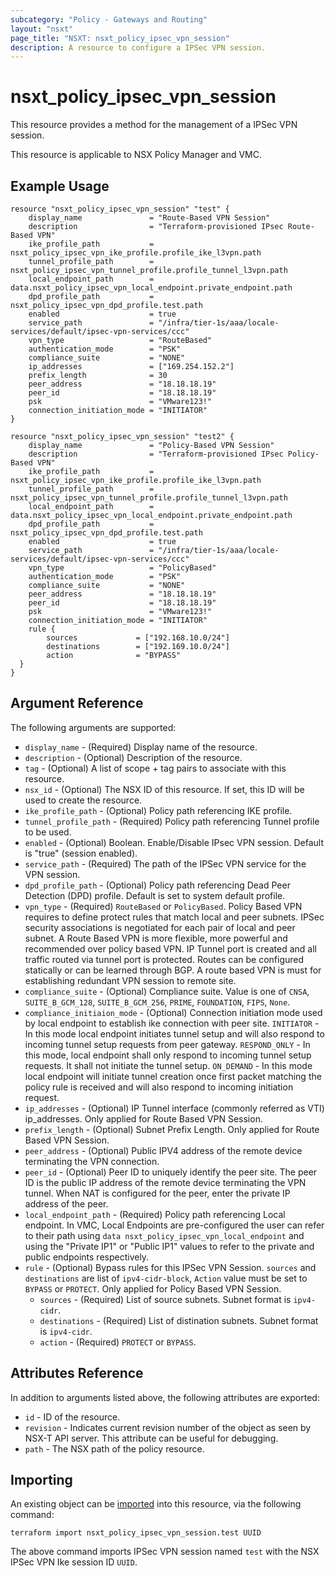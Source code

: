 ```yaml
---
subcategory: "Policy - Gateways and Routing"
layout: "nsxt"
page_title: "NSXT: nsxt_policy_ipsec_vpn_session"
description: A resource to configure a IPSec VPN session.
---
```


# nsxt_policy_ipsec_vpn_session

This resource provides a method for the management of a IPSec VPN session.

This resource is applicable to NSX Policy Manager and VMC.

## Example Usage

```hcl
resource "nsxt_policy_ipsec_vpn_session" "test" {
    display_name               = "Route-Based VPN Session"
    description                = "Terraform-provisioned IPsec Route-Based VPN"
    ike_profile_path           = nsxt_policy_ipsec_vpn_ike_profile.profile_ike_l3vpn.path
    tunnel_profile_path        = nsxt_policy_ipsec_vpn_tunnel_profile.profile_tunnel_l3vpn.path
    local_endpoint_path        = data.nsxt_policy_ipsec_vpn_local_endpoint.private_endpoint.path
    dpd_profile_path           = nsxt_policy_ipsec_vpn_dpd_profile.test.path
    enabled                    = true
    service_path               = "/infra/tier-1s/aaa/locale-services/default/ipsec-vpn-services/ccc"
    vpn_type                   = "RouteBased"
    authentication_mode        = "PSK"
    compliance_suite           = "NONE"
    ip_addresses               = ["169.254.152.2"]
    prefix_length              = 30
    peer_address               = "18.18.18.19"
    peer_id                    = "18.18.18.19"
    psk                        = "VMware123!"
    connection_initiation_mode = "INITIATOR"
}

resource "nsxt_policy_ipsec_vpn_session" "test2" {
    display_name               = "Policy-Based VPN Session"
    description                = "Terraform-provisioned IPsec Policy-Based VPN"
    ike_profile_path           = nsxt_policy_ipsec_vpn_ike_profile.profile_ike_l3vpn.path
    tunnel_profile_path        = nsxt_policy_ipsec_vpn_tunnel_profile.profile_tunnel_l3vpn.path
    local_endpoint_path        = data.nsxt_policy_ipsec_vpn_local_endpoint.private_endpoint.path
    dpd_profile_path           = nsxt_policy_ipsec_vpn_dpd_profile.test.path
    enabled                    = true
    service_path               = "/infra/tier-1s/aaa/locale-services/default/ipsec-vpn-services/ccc"
    vpn_type                   = "PolicyBased"
    authentication_mode        = "PSK"
    compliance_suite           = "NONE"
    peer_address               = "18.18.18.19"
    peer_id                    = "18.18.18.19"
    psk                        = "VMware123!"
    connection_initiation_mode = "INITIATOR"
    rule {
        sources             = ["192.168.10.0/24"]
        destinations        = ["192.169.10.0/24"]
        action              = "BYPASS"
  }
}
```

## Argument Reference

The following arguments are supported:

* `display_name` - (Required) Display name of the resource.
* `description` - (Optional) Description of the resource.
* `tag` - (Optional) A list of scope + tag pairs to associate with this resource.
* `nsx_id` - (Optional) The NSX ID of this resource. If set, this ID will be used to create the resource.
* `ike_profile_path` - (Optional) Policy path referencing IKE profile.
* `tunnel_profile_path` - (Required) Policy path referencing Tunnel profile to be used.
* `enabled` - (Optional) Boolean. Enable/Disable IPsec VPN session. Default is "true" (session enabled).
* `service_path` - (Required) The path of the IPSec VPN service for the VPN session.
* `dpd_profile_path` - (Optional) Policy path referencing Dead Peer Detection (DPD) profile. Default is set to system default profile.
* `vpn_type` - (Required) `RouteBased` or `PolicyBased`. Policy Based VPN requires to define protect rules that match local and peer subnets. IPSec security associations is negotiated for each pair of local and peer subnet. A Route Based VPN is more flexible, more powerful and recommended over policy based VPN. IP Tunnel port is created and all traffic routed via tunnel port is protected. Routes can be configured statically or can be learned through BGP. A route based VPN is must for establishing redundant VPN session to remote site.
* `compliance_suite` -  (Optional) Compliance suite. Value is one of `CNSA`, `SUITE_B_GCM_128`, `SUITE_B_GCM_256`, `PRIME`, `FOUNDATION`, `FIPS`, `None`.
* `compliance_initiaion_mode` - (Optional) Connection initiation mode used by local endpoint to establish ike connection with peer site. `INITIATOR` - In this mode local endpoint initiates tunnel setup and will also respond to incoming tunnel setup requests from peer gateway. `RESPOND_ONLY` - In this mode, local endpoint shall only respond to incoming tunnel setup requests. It shall not initiate the tunnel setup. `ON_DEMAND` - In this mode local endpoint will initiate tunnel creation once first packet matching the policy rule is received and will also respond to incoming initiation request.
* `ip_addresses` - (Optional) IP Tunnel interface (commonly referred as VTI) ip_addresses. Only applied for Route Based VPN Session. 
* `prefix_length` - (Optional) Subnet Prefix Length. Only applied for Route Based VPN Session. 
* `peer_address` - (Optional) Public IPV4 address of the remote device terminating the VPN connection.
* `peer_id` - (Optional) Peer ID to uniquely identify the peer site. The peer ID is the public IP address of the remote device terminating the VPN tunnel. When NAT is configured for the peer, enter the private IP address of the peer.
* `local_endpoint_path` - (Required) Policy path referencing Local endpoint. In VMC, Local Endpoints are pre-configured the user can refer to their path using `data nsxt_policy_ipsec_vpn_local_endpoint` and using the "Private IP1" or "Public IP1" values to refer to the private and public endpoints respectively.
* `rule` - (Optional) Bypass rules for this IPSec VPN Session. `sources` and `destinations` are list of `ipv4-cidr-block`, `Action` value must be set to `BYPASS` or `PROTECT`. Only applied for Policy Based VPN Session. 
  * `sources` - (Required) List of source subnets. Subnet format is `ipv4-cidr`.
  * `destinations` - (Required) List of distination subnets. Subnet format is `ipv4-cidr`.
  * `action` - (Required) `PROTECT` or `BYPASS`.

## Attributes Reference

In addition to arguments listed above, the following attributes are exported:

* `id` - ID of the resource.
* `revision` - Indicates current revision number of the object as seen by NSX-T API server. This attribute can be useful for debugging.
* `path` - The NSX path of the policy resource.

## Importing

An existing object can be [imported][docs-import] into this resource, via the following command:

[docs-import]: /docs/import/index.html

```
terraform import nsxt_policy_ipsec_vpn_session.test UUID
```

The above command imports IPSec VPN  session named `test` with the NSX IPSec VPN Ike session ID `UUID`.